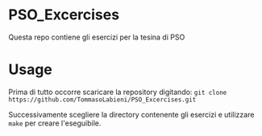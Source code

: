 # PSO_Excercises
Questa repo contiene gli esercizi per la tesina di PSO

# Usage

Prima di tutto occorre scaricare la repository digitando: `git clone https://github.com/TommasoLabieni/PSO_Excercises.git`

Successivamente scegliere la directory contenente gli esercizi e utilizzare `make` per creare l'eseguibile.
